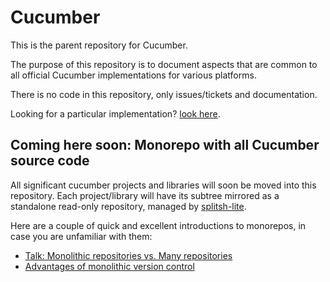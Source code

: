 # Cucumber

This is the parent repository for Cucumber.

The purpose of this repository is to document aspects that are common to all official Cucumber
implementations for various platforms.

There is no code in this repository, only issues/tickets and documentation.

Looking for a particular implementation? [look here](https://cucumber.io/docs#cucumber-implementations).

## Coming here soon: Monorepo with all Cucumber source code

All significant cucumber projects and libraries will soon be moved into this repository.
Each project/library will have its subtree mirrored as a standalone read-only repository, managed
by [splitsh-lite](https://github.com/splitsh/lite).

Here are a couple of quick and excellent introductions to monorepos, in case you are unfamiliar with them:

* [Talk: Monolithic repositories vs. Many repositories](http://www.thedotpost.com/2016/05/fabien-potencier-monolithic-repositories-vs-many-repositories)
* [Advantages of monolithic version control](http://danluu.com/monorepo/)
